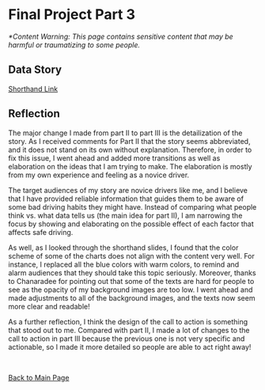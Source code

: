 # Final Project Part 3

_*Content Warning: This page contains sensitive content that may be harmful or traumatizing to some people._


## Data Story

[Shorthand Link](https://carnegiemellon.shorthandstories.com/fc72f0a3-3885-4794-876b-232e38e69a92/index.html)


## Reflection

The major change I made from part II to part III is the detailization of the story. As I received comments for Part II that the story seems abbreviated, and it does not stand on its own without explanation. Therefore, in order to fix this issue, I went ahead and added more transitions as well as elaboration on the ideas that I am trying to make. The elaboration is mostly from my own experience and feeling as a novice driver. 

The target audiences of my story are novice drivers like me, and I believe that I have provided reliable information that guides them to be aware of some bad driving habits they might have. Instead of comparing what people think vs. what data tells us (the main idea for part II), I am narrowing the focus by showing and elaborating on the possible effect of each factor that affects safe driving.


As well, as I looked through the shorthand slides, I found that the color scheme of some of the charts does not align with the content very well. For instance, I replaced all the blue colors with warm colors, to remind and alarm audiences that they should take this topic seriously. Moreover, thanks to Chanaradee for pointing out that some of the texts are hard for people to see as the opacity of my background images are too low. I went ahead and made adjustments to all of the background images, and the texts now seem more clear and readable!

As a further reflection, I think the design of the call to action is something that stood out to me. Compared with part II, I made a lot of changes to the call to action in part III because the previous one is not very specific and actionable, so I made it more detailed so people are able to act right away! 


<br/>

[Back to Main Page](/README.md)
